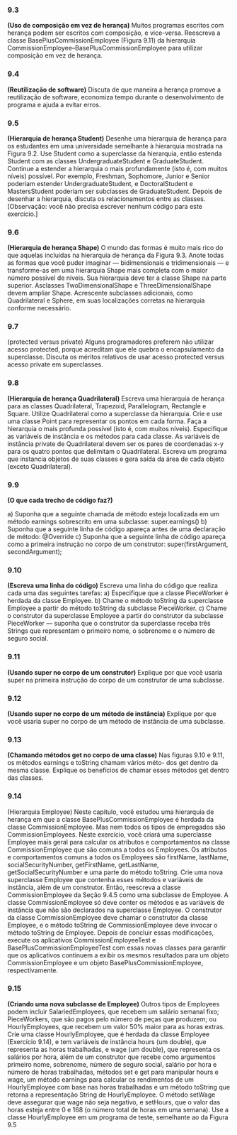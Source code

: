 ### 9.3
**(Uso de composição em vez de herança)** Muitos programas escritos com herança podem ser escritos com composição, e vice-versa. Reescreva a classe BasePlusCommissionEmployee (Figura 9.11) da hierarquia CommissionEmployee–BasePlusCommissionEmployee
para utilizar composição em vez de herança.

### 9.4
**(Reutilização de software)** Discuta de que maneira a herança promove a reutilização de software, economiza tempo durante o desenvolvimento de programa e ajuda a evitar erros.

### 9.5
**(Hierarquia de herança Student)** Desenhe uma hierarquia de herança para os estudantes em uma universidade semelhante à hierarquia mostrada na Figura 9.2. Use Student como a superclasse da hierarquia, então estenda Student com as classes UndergraduateStudent e GraduateStudent. Continue a estender a hierarquia o mais profundamente (isto é, com muitos níveis) possível. Por exemplo, Freshman, Sophomore, Junior e Senior poderiam estender UndergraduateStudent, e DoctoralStudent e MastersStudent poderiam ser subclasses de GraduateStudent. Depois de desenhar a hierarquia, discuta os relacionamentos entre as classes. [Observação: você não precisa escrever nenhum código para este exercício.]

### 9.6
**(Hierarquia de herança Shape)** 
O mundo das formas é muito mais rico do que aquelas incluídas na hierarquia de herança da Figura 9.3. Anote todas as formas que você puder imaginar — bidimensionais e tridimensionais — e transforme-as em uma hierarquia Shape mais completa com o maior número possível de níveis. Sua hierarquia deve ter a classe Shape na parte superior. Asclasses TwoDimensionalShape e ThreeDimensionalShape devem ampliar Shape. Acrescente subclasses adicionais, como Quadrilateral e Sphere, em suas localizações corretas na hierarquia conforme necessário.

### 9.7
(protected versus private) Alguns programadores preferem não utilizar acesso protected, porque acreditam que ele quebra o
encapsulamento da superclasse. Discuta os méritos relativos de usar acesso protected versus acesso private em superclasses.

### 9.8
**(Hierarquia de herança Quadrilateral)** Escreva uma hierarquia de herança para as classes Quadrilateral, Trapezoid, Parallelogram, Rectangle e Square. Utilize Quadrilateral como a superclasse da hierarquia. Crie e use uma classe Point para representar os pontos em cada forma. Faça a hierarquia o mais profunda possível (isto é, com muitos níveis). Especifique as variáveis de instância e os métodos para cada classe. As variáveis de instância private de Quadrilateral devem ser os pares de coordenadas x-y para os quatro pontos que delimitam o Quadrilateral. Escreva um programa que instancia objetos de suas classes e gera saída da área de cada objeto (exceto Quadrilateral).

### 9.9
**(O que cada trecho de código faz?)**

a) Suponha que a seguinte chamada de método esteja localizada em um método earnings sobrescrito em uma subclasse:
super.earnings()
b) Suponha que a seguinte linha de código apareça antes de uma declaração de método:
@Override
c) Suponha que a seguinte linha de código apareça como a primeira instrução no corpo de um construtor:
super(firstArgument, secondArgument);

### 9.10
**(Escreva uma linha do código)** Escreva uma linha do código que realiza cada uma das seguintes tarefas:
a) Especifique que a classe PieceWorker é herdada da classe Employee.
b) Chame o método toString da superclasse Employee a partir do método toString da subclasse PieceWorker.
c) Chame o construtor da superclasse Employee a partir do construtor da subclasse PieceWorker — suponha que o construtor da
superclasse receba três Strings que representam o primeiro nome, o sobrenome e o número de seguro social.

### 9.11
**(Usando super no corpo de um construtor)** Explique por que você usaria super na primeira instrução do corpo de um construtor de
uma subclasse.

### 9.12
**(Usando super no corpo de um método de instância)** Explique por que você usaria super no corpo de um método de instância de
uma subclasse.

### 9.13
**(Chamando métodos get no corpo de uma classe)** Nas figuras 9.10 e 9.11, os métodos earnings e toString chamam vários méto-
dos get dentro da mesma classe. Explique os benefícios de chamar esses métodos get dentro das classes.

### 9.14
(Hierarquia Employee) Neste capítulo, você estudou uma hierarquia de herança em que a classe BasePlusCommissionEmployee é herdada da classe CommissionEmployee. Mas nem todos os tipos de empregados são CommissionEmployees. Neste exercício, você criará uma superclasse Employee mais geral para calcular os atributos e comportamentos na classe CommissionEmployee que são comuns a todos os Employees. Os atributos e comportamentos comuns a todos os Employees são firstName, lastName, socialSecurityNumber, getFirstName, getLastName, getSocialSecurityNumber e uma parte do método toString. Crie uma nova superclasse Employee que contenha esses métodos e variáveis de instância, além de um construtor. Então, reescreva a classe CommissionEmployee da Seção 9.4.5 como uma subclasse de Employee. A classe CommissionEmployee só deve conter os métodos e as variáveis de instância que não são declarados na superclasse Employee. O construtor da classe CommissionEmployee deve chamar o construtor da classe Employee, e o método toString de CommissionEmployee deve invocar o método toString de Employee. Depois de concluir essas modificações, execute os aplicativos CommissionEmployeeTest e BasePlusCommissionEmployeeTest com essas novas classes para garantir que os aplicativos continuem a exibir os mesmos resultados para um objeto CommissionEmployee e um objeto BasePlusCommissionEmployee, respectivamente.

### 9.15
**(Criando uma nova subclasse de Employee)** Outros tipos de Employees podem incluir SalariedEmployees, que recebem um
salário semanal fixo; PieceWorkers, que são pagos pelo número de peças que produzem; ou HourlyEmployees, que recebem um valor
50% maior para as horas extras. Crie uma classe HourlyEmployee, que é herdada da classe Employee (Exercício 9.14), e tem variáveis de instância hours (um double), que representa as horas trabalhadas, e wage (um double), que representa os salários por hora, além de um construtor que recebe como argumentos primeiro nome, sobrenome, número de seguro social, salário por hora e número de horas trabalhadas, métodos set e get para manipular hours e wage, um método earnings para calcular os rendimentos de um HourlyEmployee com base nas horas trabalhadas e um método toString que retorna a representação String de HourlyEmployee. O método setWage deve assegurar que wage não seja negativo, e setHours, que o valor das horas esteja entre 0 e 168 (o número total de horas em uma semana). Use a classe HourlyEmployee em um programa de teste, semelhante ao da Figura 9.5